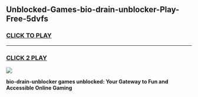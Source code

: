 
## Unblocked-Games-bio-drain-unblocker-Play-Free-5dvfs
<h3>
<a href="https://premium76.site?title=bio-drain-unblocker&ref=18A1">CLICK TO PLAY</a></h3>
<hr>

<h3>
<a href="https://premium76.site?title=bio-drain-unblocker&ref=18A1">CLICK 2 PLAY</a>
  
</h3>

<a href="https://premium76.site?title=bio-drain-unblocker&ref=18A1"><img src="https://clearcache.store/games.png"></a>


**bio-drain-unblocker games unblocked: Your Gateway to Fun and Accessible Online Gaming**
